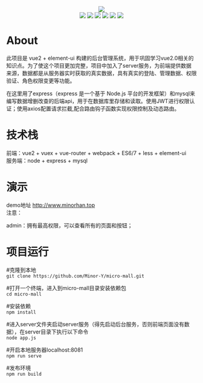 <div align=center>
<img src="https://user-images.githubusercontent.com/18749298/199658787-d54d8907-f5f4-41f7-94b0-5f784ad2c1ce.png"/>
</div>
<div align=center>
<img src="https://img.shields.io/static/v1?label=vue&message=2.7.8&color=blue"/>
<img src="https://img.shields.io/static/v1?label=vue-router&message=3.5.4&color=blue"/>
<img src="https://img.shields.io/static/v1?label=vuex&message=3.6.2&color=blue"/>
<img src="https://img.shields.io/static/v1?label=axios&message=0.27.2&color=blue"/>
<img src="https://img.shields.io/static/v1?label=element-ui&message=2.15.10&color=blue"/>
<img src="https://img.shields.io/static/v1?label=node&message=12.13.0&color=success"/>
</div>

# About
此项目是 vue2 + element-ui 构建的后台管理系统，用于巩固学习vue2.0相关的知识点。为了使这个项目更加完整，项目中加入了server服务，为前端提供数据来源，数据都是从服务器实时获取的真实数据，具有真实的登陆、管理数据、权限验证、角色权限变更等功能。  

在这里用了express（express 是一个基于 Node.js 平台的开发框架）和mysql来编写数据增删改查的后端api，用于在数据库里存储和读取。使用JWT进行权限认证；使用axios配置请求拦截,配合路由钩子函数实现权限控制及动态路由。

# 技术栈
前端：vue2 + vuex + vue-router + webpack + ES6/7 + less + element-ui  
服务端：node + express + mysql
# 演示
demo地址 http://www.minorhan.top  
注意：

admin：拥有最高权限，可以查看所有的页面和按钮；
# 项目运行
#克隆到本地  
`git clone https://github.com/Minor-Y/micro-mall.git`

#打开一个终端，进入到micro-mall目录安装依赖包  
`cd micro-mall`

#安装依赖  
`npm install`

#进入server文件夹启动server服务（得先启动后台服务，否则前端页面没有数据），在server目录下执行以下命令  
`node app.js`

#开启本地服务器localhost:8081  
`npm run serve`

#发布环境  
`npm run build`
